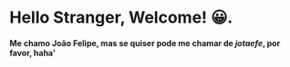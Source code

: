 # Hello Stranger, Welcome! 😀.

#### Me chamo João Felipe, mas se quiser pode me chamar de *jotaefe*,  por favor, haha'


